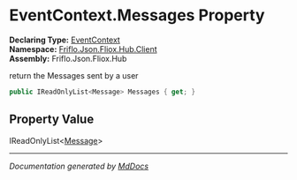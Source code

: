 ﻿<!--  
  <auto-generated>   
    The contents of this file were generated by a tool.  
    Changes to this file may be list if the file is regenerated  
  </auto-generated>   
-->

# EventContext.Messages Property

**Declaring Type:** [EventContext](../index.md)  
**Namespace:** [Friflo.Json.Fliox.Hub.Client](../../index.md)  
**Assembly:** Friflo.Json.Fliox.Hub

 return the Messages sent by a user 

```csharp
public IReadOnlyList<Message> Messages { get; }
```

## Property Value

IReadOnlyList\<[Message](../../Message/index.md)\>

___

*Documentation generated by [MdDocs](https://github.com/ap0llo/mddocs)*
